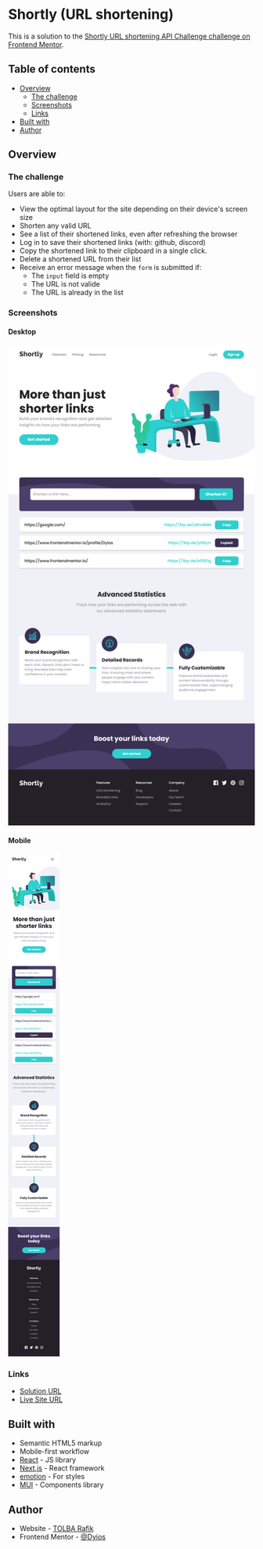 # Shortly (URL shortening)

This is a solution to the [Shortly URL shortening API Challenge challenge on Frontend Mentor](https://www.frontendmentor.io/challenges/url-shortening-api-landing-page-2ce3ob-G).

## Table of contents

- [Overview](#overview)
  - [The challenge](#the-challenge)
  - [Screenshots](#screenshots)
  - [Links](#links)
- [Built with](#built-with)
- [Author](#author)
## Overview

### The challenge

Users are able to:

- View the optimal layout for the site depending on their device's screen size
- Shorten any valid URL
- See a list of their shortened links, even after refreshing the browser
- Log in to save their shortened links (with: github, discord)
- Copy the shortened link to their clipboard in a single click.
- Delete a shortened URL from their list
- Receive an error message when the `form` is submitted if:
  - The `input` field is empty
  - The URL is not valide
  - The URL is already in the list

### Screenshots
#### Desktop
![](./screenshots/desktop.png)
#### Mobile
![](./screenshots/mobile.png)
### Links

- [Solution URL](https://www.frontendmentor.io/profile/Dyios)
- [Live Site URL](https://url-shortening-dyios.vercel.app/)

## Built with

- Semantic HTML5 markup
- Mobile-first workflow
- [React](https://reactjs.org/) - JS library
- [Next.js](https://nextjs.org/) - React framework
- [emotion](https://emotion.sh/docs/introduction) - For styles
- [MUI](https://mui.com/) - Components library
## Author

- Website - [TOLBA Rafik](https://r-tolba.netlify.app/)
- Frontend Mentor - [@Dyios](https://www.frontendmentor.io/profile/Dyios)
